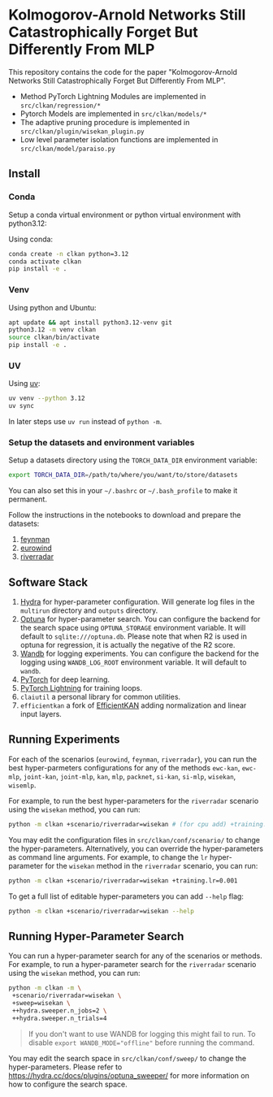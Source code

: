 # Kolmogorov-Arnold Networks Still Catastrophically Forget But Differently From MLP

This repository contains the code for the paper "Kolmogorov-Arnold Networks Still
Catastrophically Forget But Differently From MLP".

* Method PyTorch Lightning Modules are implemented in `src/clkan/regression/*`
* Pytorch Models are implemented in `src/clkan/models/*`
* The adaptive pruning procedure is implemented in `src/clkan/plugin/wisekan_plugin.py`
* Low level parameter isolation functions are implemented in `src/clkan/model/paraiso.py`

## Install

### Conda

Setup a conda virtual environment or python virtual environment with python3.12:

Using conda:

```bash
conda create -n clkan python=3.12
conda activate clkan
pip install -e .
```

### Venv

Using python and Ubuntu:

```bash
apt update && apt install python3.12-venv git
python3.12 -m venv clkan
source clkan/bin/activate
pip install -e .
```

### UV

Using [uv](https://github.com/astral-sh/uv):

```bash
uv venv --python 3.12
uv sync
```

In later steps use `uv run` instead of `python -m`.

### Setup the datasets and environment variables

Setup a datasets directory using the `TORCH_DATA_DIR` environment variable:

```bash
export TORCH_DATA_DIR=/path/to/where/you/want/to/store/datasets
```

You can also set this in your `~/.bashrc` or `~/.bash_profile` to make it permanent.

Follow the instructions in the notebooks to download and prepare the datasets:

1. [feynman](dataset/feynman.ipynb)
2. [eurowind](dataset/eurowind.ipynb)
3. [riverradar](dataset/riverradar.ipynb)

## Software Stack

1. [Hydra](https://hydra.cc/) for hyper-parameter configuration. Will generate
   log files in the `multirun` directory and `outputs` directory.
2. [Optuna](https://optuna.org/) for hyper-parameter search. You can configure
   the backend for the search space using `OPTUNA_STORAGE` environment variable.
   It will default to `sqlite:///optuna.db`. Please note that when R2 is used in
   optuna for regression, it is actually the negative of the R2 score.
3. [Wandb](https://wandb.ai/) for logging experiments. You can configure the
   backend for the logging using `WANDB_LOG_ROOT` environment variable. It will
   default to `wandb`.
4. [PyTorch](https://pytorch.org/) for deep learning.
5. [PyTorch Lightning](https://www.pytorchlightning.ai/) for training loops.
6. `claiutil` a personal library for common utilities.
7. `efficientkan` a fork of
   [EfficientKAN](https://github.com/Blealtan/efficient-kan) adding
   normalization and linear input layers.

## Running Experiments

For each of the scenarios (`eurowind`, `feynman`, `riverradar`), you can run the
best hyper-parmeters configurations for any of the methods `ewc-kan`, `ewc-mlp`,
`joint-kan`, `joint-mlp`, `kan`, `mlp`, `packnet`, `si-kan`, `si-mlp`,
`wisekan`, `wisemlp`.

For example, to run the best hyper-parameters for the `riverradar` scenario
using the `wisekan` method, you can run:

```bash
python -m clkan +scenario/riverradar=wisekan # (for cpu add) +training.device=cpu
```

You may edit the configuration files in `src/clkan/conf/scenario/` to change the
hyper-parameters. Alternatively, you can override the hyper-parameters as command line
arguments. For example, to change the `lr` hyper-parameter for the `wisekan` method
in the `riverradar` scenario, you can run:

```bash
python -m clkan +scenario/riverradar=wisekan +training.lr=0.001
```

To get a full list of editable hyper-parameters you can add `--help` flag:

```bash
python -m clkan +scenario/riverradar=wisekan --help
```

## Running Hyper-Parameter Search

You can run a hyper-parameter search for any of the scenarios or methods. For example,
to run a hyper-parameter search for the `riverradar` scenario using the `wisekan` method,
you can run:

```bash
python -m clkan -m \
 +scenario/riverradar=wisekan \
 +sweep=wisekan \
 ++hydra.sweeper.n_jobs=2 \
 ++hydra.sweeper.n_trials=4
```

 > If you don't want to use WANDB for logging this might fail to run. To disable
 > `export WANDB_MODE="offline"` before running the command.

You may edit the search space in `src/clkan/conf/sweep/` to change the
hyper-parameters. Please refer to <https://hydra.cc/docs/plugins/optuna_sweeper/> for
more information on how to configure the search space.

